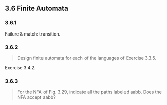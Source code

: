 ## 3.6 Finite Automata

### 3.6.1

Failure & match: transition.

### 3.6.2

> Design finite automata for each of the languages of Exercise 3.3.5.

Exercise 3.4.2.

### 3.6.3

> For the NFA of Fig. 3.29, indicate all the paths labeled aabb. Does the NFA accept aabb?


